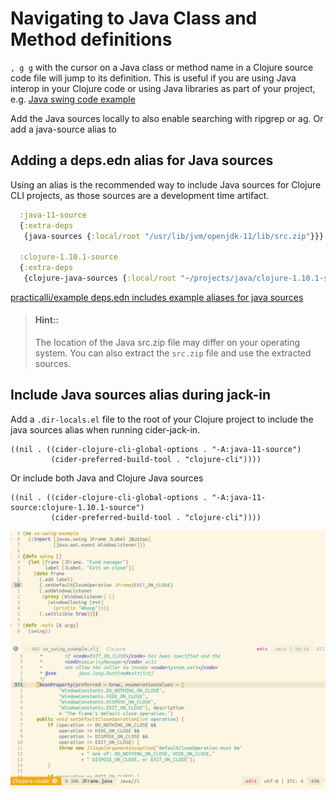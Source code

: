 # Navigating to Java Class and Method definitions
`, g g` with the cursor on a Java class or method name in a Clojure source code file will jump to its definition.  This is useful if you are using Java interop in your Clojure code or using Java libraries as part of your project, e.g. [Java swing code example](https://github.com/practicalli/clojure-through-code/blob/master/src/clojure_through_code/xx_swing_example.clj)

Add the Java sources locally to also enable searching with ripgrep or ag.  Or add a java-source alias to

## Adding a deps.edn alias for Java sources
Using an alias is the recommended way to include Java sources for Clojure CLI projects, as those sources are a development time artifact.

```clojure
  :java-11-source
  {:extra-deps
   {java-sources {:local/root "/usr/lib/jvm/openjdk-11/lib/src.zip"}}}

  :clojure-1.10.1-source
  {:extra-deps
   {clojure-java-sources {:local/root "~/projects/java/clojure-1.10.1-sources"}}}

```

[practicalli/example deps.edn includes example aliases for java sources](https://github.com/practicalli/deps-edn-examples/blob/master/deps.edn#L81-L93)

> #### Hint::
> The location of the Java src.zip file may differ on your operating system.  You can also extract the `src.zip` file and use the extracted sources.

## Include Java sources alias during jack-in

Add a `.dir-locals.el` file to the root of your Clojure project to include the java sources alias when running cider-jack-in.

```elisp
((nil . ((cider-clojure-cli-global-options . "-A:java-11-source")
         (cider-preferred-build-tool . "clojure-cli"))))
```

Or include both Java and Clojure Java sources

```elisp
((nil . ((cider-clojure-cli-global-options . "-A:java-11-source:clojure-1.10.1-source")
         (cider-preferred-build-tool . "clojure-cli"))))
```

![Spacemacs navigation Java definitions](/images/spacemacs-navigation-definitions-java.png)
